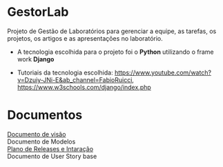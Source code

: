 # GestorLab

Projeto de Gestão de Laboratórios para gerenciar a equipe, as tarefas, os projetos, os artigos
e as apresentações no laboratório.

* A tecnologia escolhida para o projeto foi o **Python** utilizando o frame work **Django**

* Tutoriais da tecnologia escolhida: https://www.youtube.com/watch?v=Dzuiy-JNi-E&ab_channel=FabioRuicci, https://www.w3schools.com/django/index.php

# Documentos

[Documento de visão](https://github.com/Renildo15/Gestor-Lab/blob/main/docs/doc-visao.md)<br/>
Documento de Modelos<br/>
[Plano de Releases e Intaração](https://github.com/Renildo15/Gestor-Lab/blob/main/docs/doc-interacao.md)<br/>
Documento de User Story base<br/>
